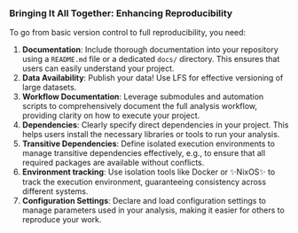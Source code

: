 ### Bringing It All Together: Enhancing Reproducibility

To go from basic version control to full reproducibility, you need:

1. **Documentation**: Include thorough documentation into your repository using a `README.md` file or a dedicated `docs/` directory. This ensures that users can easily understand your project.
1. **Data Availability**: Publish your data! Use <i class="fab fa-git"></i> LFS for effective versioning of large datasets.
1. **Workflow Documentation**: Leverage <i class="fab fa-git"></i> submodules and automation scripts to comprehensively document the full analysis workflow, providing clarity on how to execute your project.
1. **Dependencies**: Clearly specify direct dependencies in your project. This helps users install the necessary libraries or tools to run your analysis.
1. **Transitive Dependencies**: Define isolated execution environments to manage transitive dependencies effectively, e.g., to ensure that all required packages are available without conflicts.
1. **Environment tracking**: Use isolation tools like Docker or ✨NixOS✨ to track the execution environment, guaranteeing consistency across different systems.
1. **Configuration Settings**: Declare and load configuration settings to manage parameters used in your analysis, making it easier for others to reproduce your work.
